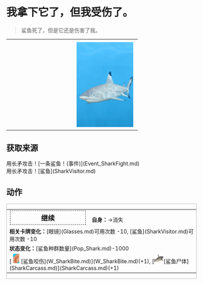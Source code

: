 # 我拿下它了，但我受伤了。  
> 鲨鱼死了，但是它还是伤害了我。  
  
<table class="table table-bordered" data-toggle="table"  data-show-header="false"><thead style="display:none"><tr ><th  style="width:50%;text-align:left;vertical-align:top;"  data-sortable="true"  >title</th><th  style="width:50%;text-align:left;vertical-align:top;"  ></th></tr></thead><tr ><td  style="width:50%;text-align:left;vertical-align:top;"  ></td><td  style="width:50%;text-align:left;vertical-align:top;"  ><div style="float:right; margin:5px"><div class="gamecard" style="width:150px; height:225px;"><a href="Event_SharkFightMixedSuccess.md" style="color:black"><img decoding="async" src="../wiki/Sprite/SharkEvent.png" class="cardimage" style="max-width:150px;max-height:225px;"><span style="font-size: 25px;">我拿下它了，但我受伤了。</span></a></div></div></td></tr></tbody></table>  
  
## 获取来源  
<div style="display:inline-block"><div class="gamedatalist" style="text-align:left;min-width:200px;min-height:0px;"><div style="display:inline-block"><div style="display:inline-block;vertical-align:middle;">用长矛攻击！</div><div style="display:inline-block;vertical-align:middle;">[一条鲨鱼！(事件)](Event_SharkFight.md)</div></div></div><div class="gamedatalist" style="text-align:left;min-width:200px;min-height:0px;"><div style="display:inline-block"><div style="display:inline-block;vertical-align:middle;">用长矛攻击！</div><div style="display:inline-block;vertical-align:middle;">[鲨鱼](SharkVisitor.md)</div></div></div></div>  
  
## 动作  
<div  style="border:1px solid #BBB"><table><tr><td rowspan="2" style="width:200px;text-align:center;font-size:1.3em;font-weight:bold"><div style="padding:5px;border:1px dashed #333"><div>继续</div></div></td><td></td></tr><tr><td><b>自身：</b>→消失</td></tr><tr><td colspan="2"><b>相关卡牌变化：</b>[眼镜](Glasses.md)可用次数  -10, [鲨鱼](SharkVisitor.md)可用次数  -10</td></tr><tr><td colspan="2"><b>状态变化：</b>[鲨鱼种群数量](Pop_Shark.md)-1000</td></tr><tr><td colspan="2">[<div style="width:25px;display:inline-block;text-align:center"><img decoding="async" src="../wiki/Sprite/SharkBite.png" href="a.md" style="max-width:25px;max-height:25px;"></div>[鲨鱼咬伤](W_SharkBite.md)](W_SharkBite.md)(+1), [<div style="width:25px;display:inline-block;text-align:center"><img decoding="async" src="../wiki/Sprite/SharkCarcass.png" href="a.md" style="max-width:25px;max-height:25px;"></div>[鲨鱼尸体](SharkCarcass.md)](SharkCarcass.md)(+1)</td></tr></table></div>  
  
  


<script>document.title="我拿下它了，但我受伤了。 - 卡牌生存百科 Card Survival Wiki";</script>